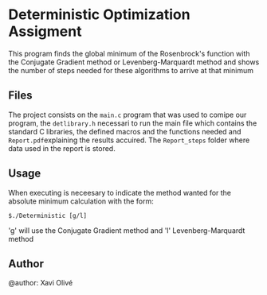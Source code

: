 # Deterministic Optimization Assigment

This program finds the global minimum of the Rosenbrock's function with the Conjugate Gradient method or Levenberg-Marquardt method and shows the number of steps needed for these algorithms to arrive at that minimum

## Files

The project consists on the ```main.c``` program that was used to comipe our program, the ```detlibrary.h``` necessari to run the main file which contains the standard C libraries, the defined macros and the functions needed and ```Report.pdf```explaining the results accuired. The ```Report_steps``` folder where data used in the report is stored.

## Usage

When executing is neceesary to indicate the method wanted for the absolute minimum calculation with the form:

    $./Deterministic [g/l]
    
'g' will use the  Conjugate Gradient method and 'l' Levenberg-Marquardt method

## Author
@author: Xavi Olivé
